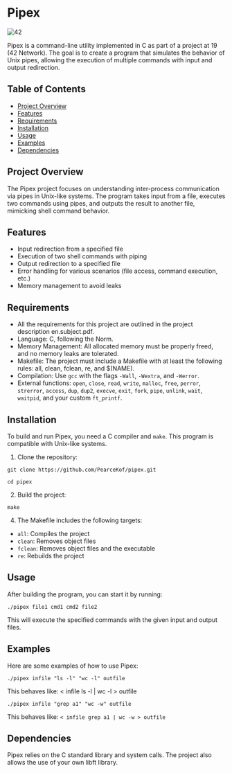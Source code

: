 # Pipex
![42](https://img.shields.io/badge/School-42-black?style=flat-square&logo=42)

Pipex is a command-line utility implemented in C as part of a project at 19 (42 Network). The goal is to create a program that simulates the behavior of Unix pipes, allowing the execution of multiple commands with input and output redirection.

## Table of Contents

- [Project Overview](#project-overview)
- [Features](#features)
- [Requirements](#requirements)
- [Installation](#installation)
- [Usage](#usage)
- [Examples](#examples)
- [Dependencies](#dependencies)

## Project Overview

The Pipex project focuses on understanding inter-process communication via pipes in Unix-like systems. The program takes input from a file, executes two commands using pipes, and outputs the result to another file, mimicking shell command behavior.

## Features

- Input redirection from a specified file
- Execution of two shell commands with piping
- Output redirection to a specified file
- Error handling for various scenarios (file access, command execution, etc.)
- Memory management to avoid leaks

## Requirements

- All the requirements for this project are outlined in the project description en.subject.pdf.
- Language: C, following the Norm.
- Memory Management: All allocated memory must be properly freed, and no memory leaks are tolerated.
- Makefile: The project must include a Makefile with at least the following rules: all, clean, fclean, re, and $(NAME).
- Compilation: Use `gcc` with the flags `-Wall`, `-Wextra`, and `-Werror`.
- External functions: `open`, `close`, `read`, `write`, `malloc`, `free`, `perror`, `strerror`, `access`, `dup`, `dup2`, `execve`, `exit`, `fork`, `pipe`, `unlink`, `wait`, `waitpid`, and your custom `ft_printf`.

## Installation

To build and run Pipex, you need a C compiler and `make`. This program is compatible with Unix-like systems.

1. Clone the repository:
```
git clone https://github.com/PearceKof/pipex.git
```
```
cd pipex
```
2. Build the project:
```
make
```

4. The Makefile includes the following targets:
- `all`: Compiles the project
- `clean`: Removes object files
- `fclean`: Removes object files and the executable
- `re`: Rebuilds the project

## Usage

After building the program, you can start it by running:
```
./pipex file1 cmd1 cmd2 file2
```
This will execute the specified commands with the given input and output files.

## Examples

Here are some examples of how to use Pipex:
```
./pipex infile "ls -l" "wc -l" outfile
```
This behaves like: < infile ls -l | wc -l > outfile
```
./pipex infile "grep a1" "wc -w" outfile
```
This behaves like: ```< infile grep a1 | wc -w > outfile```

## Dependencies

Pipex relies on the C standard library and system calls. The project also allows the use of your own libft library.
